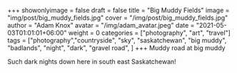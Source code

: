 +++
showonlyimage = false
draft = false
title = "Big Muddy Fields"
image = "img/post/big_muddy_fields.jpg"
cover = "/img/post/big_muddy_fields.jpg"
author = "Adam Knox"
avatar = "/img/adam_avatar.jpeg"
date = "2021-05-03T01:01:01+06:00"
weight = 0
categories = ["photography", "art", "travel"]
tags = ["photography","countryside", "sky", "saskatchewan", "big muddy", "badlands", "night", "dark", "gravel road", ]
+++
Muddy road at big muddy
<!--more-->
Such dark nights down here in south east Saskatchewan!

